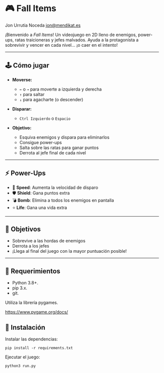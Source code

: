 # 🎮 Fall Items

Jon Urrutia Noceda <jon@mendikat.es>

¡Bienvenido a *Fall Items*!
Un videojuego en 2D lleno de enemigos, power-ups, ratas traicioneras y jefes malvados.
Ayuda a la protagonista a sobrevivir y vencer en cada nivel… ¡o caer en el intento!

---

## 🕹️ Cómo jugar

- **Moverse:**
  - `←` o `→` para moverte a izquierda y derecha
  - `↑` para saltar
  - `↓` para agacharte (o descender)

- **Disparar:**
  - `Ctrl Izquierdo` o `Espacio`

- **Objetivo:**
  - Esquiva enemigos y dispara para eliminarlos
  - Consigue power-ups
  - Salta sobre las ratas para ganar puntos
  - Derrota al jefe final de cada nivel

---

## ⚡ Power-Ups

- 🧪 **Speed**: Aumenta la velocidad de disparo
- 🛡️ **Shield**: Gana puntos extra
- 💣 **Bomb**: Elimina a todos los enemigos en pantalla
- ⭐ **Life**: Gana una vida extra

---

## 🎯 Objetivos

- Sobrevive a las hordas de enemigos
- Derrota a los jefes
- ¡Llega al final del juego con la mayor puntuación posible!

---

## 📁 Requerimientos

- Python 3.8+.
- pip 3.x.
- git.

Utiliza la librería pygames.

https://www.pygame.org/docs/

## 🚀 Instalación

Instalar las dependencias:

```
pip install -r requirements.txt
```

Ejecutar el juego:

```
python3 run.py
```
